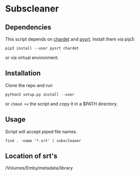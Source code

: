 # Subscleaner

## Dependencies

This script depends on [chardet](https://github.com/chardet/chardet) and [pysrt](https://github.com/byroot/pysrt).
Install them via pip3:
```
pip3 install --user pysrt chardet
```
or via virtual environment.

## Installation
Clone the repo and run
```
python3 setup.py install --user 
```
or `chmod +x` the script and copy it in a $PATH directory.

## Usage

Script will accept piped file names.  

```
find . -name '*.srt' | subscleaner
```

## Location of srt's
/Volumes/Emby/metadata/library

